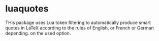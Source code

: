 # luaquotes
THis package uses Lua token filtering to automatically produce smart quotes in LaTeX according to the rules of English, or French or German depending. on the used option.


